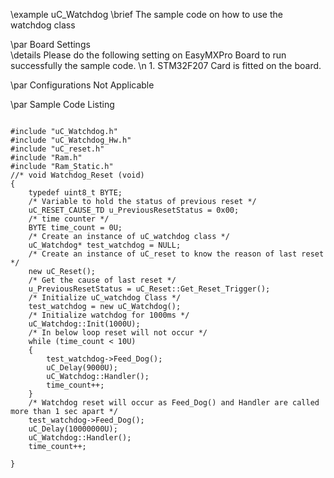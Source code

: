 \example  uC_Watchdog
\brief    The sample code on how to use the watchdog class

\par Board Settings  
 \details  Please do the following setting on EasyMXPro Board to run successfully the sample code.
 \n        1. STM32F207 Card is fitted on the board.

 \par Configurations 
      Not Applicable
      
\par Sample Code Listing


~~~~{.cpp}

#include "uC_Watchdog.h"
#include "uC_Watchdog_Hw.h"
#include "uC_reset.h"
#include "Ram.h"
#include "Ram_Static.h"
//* void Watchdog_Reset (void)
{
	typedef uint8_t BYTE;
	/* Variable to hold the status of previous reset */
	uC_RESET_CAUSE_TD u_PreviousResetStatus = 0x00;
	/* time counter */
	BYTE time_count = 0U;
	/* Create an instance of uC_watchdog class */
	uC_Watchdog* test_watchdog = NULL;
	/* Create an instance of uC_reset to know the reason of last reset */
	new uC_Reset();
	/* Get the cause of last reset */
	u_PreviousResetStatus = uC_Reset::Get_Reset_Trigger();
	/* Initialize uC_watchdog Class */
	test_watchdog = new uC_Watchdog();
	/* Initialize watchdog for 1000ms */
	uC_Watchdog::Init(1000U);
	/* In below loop reset will not occur */
	while (time_count < 10U)
	{
		test_watchdog->Feed_Dog();
		uC_Delay(9000U);
		uC_Watchdog::Handler();
		time_count++;
	}
	/* Watchdog reset will occur as Feed_Dog() and Handler are called more than 1 sec apart */
	test_watchdog->Feed_Dog();
	uC_Delay(10000000U);
	uC_Watchdog::Handler();
	time_count++;

}

~~~~
